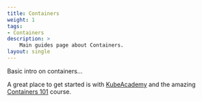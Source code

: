 ```yaml
---
title: Containers
weight: 1
tags:
- Containers
description: >
    Main guides page about Containers.
layout: single
---
```


Basic intro on containers...

A great place to get started is with [KubeAcademy](https://kube.academy) and the amazing [Containers 101]("https://kube.academy/courses/containers-101") course.